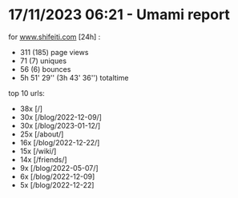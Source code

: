 # 17/11/2023 06:21 - Umami report
for www.shifeiti.com [24h] :

 - 311 (185) page views
 - 71 (7) uniques
 - 56 (6) bounces
 - 5h 51' 29'' (3h 43' 36'') totaltime


top 10 urls:
 - 38x [/]
 - 30x [/blog/2022-12-09/]
 - 30x [/blog/2023-01-12/]
 - 25x [/about/]
 - 16x [/blog/2022-12-22/]
 - 15x [/wiki/]
 - 14x [/friends/]
 - 9x [/blog/2022-05-07/]
 - 6x [/blog/2022-12-09]
 - 5x [/blog/2022-12-22]


